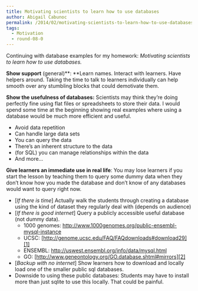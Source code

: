 ```yaml
---
title: Motivating scientists to learn how to use databases
author: Abigail Cabunoc
permalink: /2014/02/motivating-scientists-to-learn-how-to-use-databases/
tags:
  - Motivation
  - round-08-0
---
```

Continuing with database examples for my homework: *Motivating scientists to learn how to use databases.*

**Show support** (general)**: **Learn names. Interact with learners. Have helpers around. Taking the time to talk to learners individually can help smooth over any stumbling blocks that could demotivate them.

**Show the usefulness of databases:** Scientists may think they’re doing perfectly fine using flat files or spreadsheets to store their data. I would spend some time at the beginning showing real examples where using a database would be much more efficient and useful.

*   Avoid data repetition
*   Can handle large data sets
*   You can query the data
*   There’s an inherent structure to the data
*   (for SQL) you can manage relationships within the data
*   And more…

**Give learners an immediate use in real life**: You may lose learners if you start the lesson by teaching them to query some dummy data when they don’t know how you made the database and don’t know of any databases would want to query right now.

*   [*If there is time*] Actually walk the students through creating a database using the kind of dataset they regularly deal with (depends on audience)
*   [*If there is good internet*] Query a publicly accessible useful database (not dummy data). 
    *   1000 genomes: <http://www.1000genomes.org/public-ensembl-mysql-instance>
    *   UCSC: [http://genome.ucsc.edu/FAQ/FAQdownloads#download29][1]
    *   ENSEMBL: <http://uswest.ensembl.org/info/data/mysql.html>
    *   GO: [http://www.geneontology.org/GO.database.shtml#mirrors][2]
*   [*Backup with no internet*] Show learners how to download and locally load one of the smaller public sql databases.
*   Downside to using these public databases: Students may have to install more than just sqlite to use this locally. That could be painful.

 [1]: http://genome.ucsc.edu/FAQ/FAQdownloads%23download29
 [2]: http://www.geneontology.org/GO.database.shtml%23mirrors
